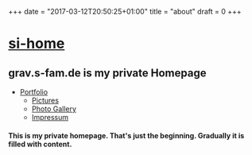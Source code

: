 +++
date = "2017-03-12T20:50:25+01:00"
title = "about"
draft = 0
+++
# [si-home](http://grav.s-fam.de/)

## grav.s-fam.de is my private Homepage

*   [Portfolio](http://grav.s-fam.de/portfolio/)
    *   [Pictures](http://grav.s-fam.de/pictures/)
    *   [Photo Gallery](http://grav.s-fam.de/photo-gallery/)
	*   [Impressum](http://grav.s-fam.de/impressum/)

#### This is my private homepage\. That's just the beginning\. Gradually it is filled with content\.
